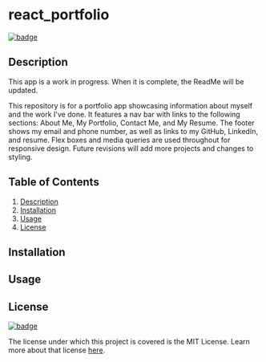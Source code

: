 # react_portfolio

[![badge](https://img.shields.io/badge/license-MIT-brightgreen)](https://choosealicense.com/licenses/mit/)

## Description

This app is a work in progress. When it is complete, the ReadMe will be updated.

This repository is for a portfolio app showcasing information about myself and the work I've done. It features a nav bar with links to the following sections: About Me, My Portfolio, Contact Me, and My Resume. The footer shows my email and phone number, as well as links to my GitHub, LinkedIn, and resume. Flex boxes and media queries are used throughout for responsive design. Future revisions will add more projects and changes to styling.

## Table of Contents

1. [Description](#description)
2. [Installation](#installation)
3. [Usage](#usage)
4. [License](#license)

## Installation

## Usage

## License

[![badge](https://img.shields.io/badge/license-MIT-brightgreen)](https://choosealicense.com/licenses/mit/)

The license under which this project is covered is the MIT License. Learn more about that license [here](https://choosealicense.com/licenses/mit/).
